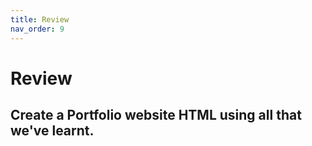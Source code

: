 ```yaml
---
title: Review
nav_order: 9
---
```


# Review

## Create a Portfolio website HTML using all that we've learnt.